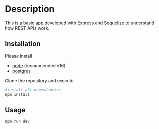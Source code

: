 # Description

This is a basic app developed with Express and Sequelize to understand how REST APIs work.

## Installation

Please install 
- [node](https://nodejs.org/es/) (recommended v16)
- [postgres](https://www.postgresql.org/) 

Clone the repository and execute 

```bash
#install all dependencies
npm install
```

## Usage

```bash
npm run dev
```
